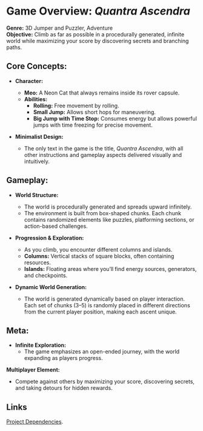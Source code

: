 # Game Overview: *Quantra Ascendra*

**Genre:** 3D Jumper and Puzzler, Adventure  
**Objective:** Climb as far as possible in a procedurally generated, infinite world while maximizing your score by discovering secrets and branching paths.

## Core Concepts:
- **Character:**
  - **Meo:** A Neon Cat that always remains inside its rover capsule. 
  - **Abilities:**
    - **Rolling:** Free movement by rolling.
    - **Small Jump:** Allows short hops for maneuvering.
    - **Big Jump with Time Stop:** Consumes energy but allows powerful jumps with time freezing for precise movement.
  
- **Minimalist Design:**  
  - The only text in the game is the title, *Quantra Ascendra*, with all other instructions and gameplay aspects delivered visually and intuitively.
  
## Gameplay:
- **World Structure:**  
  - The world is procedurally generated and spreads upward infinitely.
  - The environment is built from box-shaped chunks. Each chunk contains randomized elements like puzzles, platforming sections, or action-based challenges.
  
- **Progression & Exploration:**  
  - As you climb, you encounter different columns and islands.  
  - **Columns:** Vertical stacks of square blocks, often containing resources.
  - **Islands:** Floating areas where you’ll find energy sources, generators, and checkpoints. 

- **Dynamic World Generation:**  
  - The world is generated dynamically based on player interaction. Each set of chunks (3–5) is randomly placed in different directions from the current player position, making each ascent unique.

## Meta:
- **Infinite Exploration:**  
  - The game emphasizes an open-ended journey, with the world expanding as players progress.  

**Multiplayer Element:**  
- Compete against others by maximizing your score, discovering secrets, and taking detours for hidden rewards.



## Links 
[Project Dependencies](dependencies.md).
